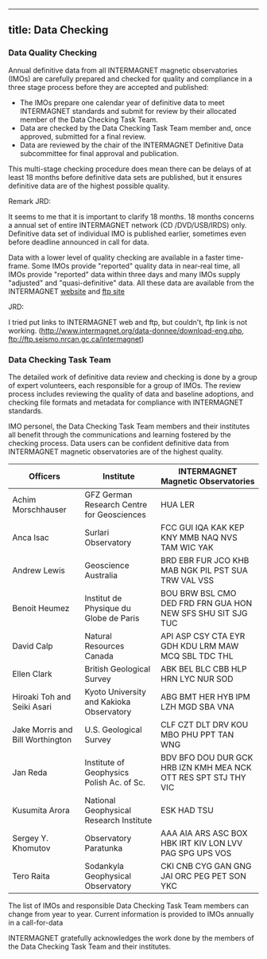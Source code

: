 ---
 title: Data Checking
 ---
 
 ### Data Quality Checking
 Annual definitive data from all INTERMAGNET magnetic observatories (IMOs) are carefully prepared and checked for quality and compliance in a three stage process before they are accepted and published:
 -  The IMOs prepare one calendar year of definitive data to meet INTERMAGNET standards and submit for review by their allocated member of the Data Checking Task Team.
 -  Data are checked by the Data Checking Task Team member and, once approved, submitted for a final review.
 -  Data are reviewed by the chair of the INTERMAGNET Definitive Data subcommittee for final approval and publication.

This multi-stage checking procedure does mean there can be delays of at least 18 months before definitive data sets are published, but it ensures definitive data are of the highest possible quality.

Remark JRD: 

It seems to me that it is important to clarify 18 months. 18 months concerns a annual set of entire INTERMAGNET network (CD /DVD/USB/IRDS) only. Definitive data set of individual IMO is published earlier, sometimes even before deadline announced in call for data.

Data with a lower level of quality checking are available in a faster time-frame. Some IMOs provide "reported"  quality data in near-real time, all IMOs provide "reported" data within
three days and many IMOs supply "adjusted" and "quasi-definitive" data. All these data are available from the INTERMAGNET [website](http://www.intermagnet.org/data-donnee/download-eng.php) and [ftp site](ftp://ftp.seismo.nrcan.gc.ca/intermagnet)

JRD:

I tried put links to INTERMAGNET web and ftp, but couldn't, ftp link is not working. 
(http://www.intermagnet.org/data-donnee/download-eng.php, ftp://ftp.seismo.nrcan.gc.ca/intermagnet)


 ### Data Checking Task Team
The detailed work of definitive data review and checking is done by a group of expert volunteers, each responsible for a group of IMOs.
The review process includes reviewing the quality of data and baseline adoptions, and checking file formats and metadata for compliance with INTERMAGNET standards.

IMO personel, the Data Checking Task Team members and their institutes all benefit through the communications and learning fostered by the checking process.
Data users can be confident definitive data from INTERMAGNET magnetic observatories are of the highest quality.

| Officers                         | Institute                                | INTERMAGNET Magnetic Observatories                            |
|----------------------------------|------------------------------------------|---------------------------------------------------------------|
|Achim Morschhauser                |GFZ German Research Centre for Geosciences|HUA LER                                                        |
|Anca Isac                         |Surlari Observatory                       |FCC GUI IQA KAK KEP KNY MMB NAQ NVS TAM WIC YAK                |
|Andrew Lewis                      |Geoscience Australia                      |BRD EBR FUR JCO KHB MAB NGK PIL PST SUA TRW VAL VSS            |
|Benoit Heumez                     |Institut de Physique du Globe de Paris    |BOU BRW BSL CMO DED FRD FRN GUA HON NEW SFS SHU SIT SJG TUC    |
|David Calp                        |Natural Resources Canada                  |API ASP CSY CTA EYR GDH KDU LRM MAW MCQ SBL TDC THL            |
|Ellen Clark                       |British Geological Survey                 |ABK BEL BLC CBB HLP HRN LYC NUR SOD                            |
|Hiroaki Toh and Seiki Asari       |Kyoto University and Kakioka Observatory  |ABG BMT HER HYB IPM LZH MGD SBA VNA                            |
|Jake Morris and Bill Worthington  |U.S. Geological Survey                    |CLF CZT DLT DRV KOU MBO PHU PPT TAN WNG                        |
|Jan Reda                          |Institute of Geophysics Polish Ac. of Sc. |BDV BFO DOU DUR GCK HRB IZN KMH MEA NCK OTT RES SPT STJ THY VIC|
|Kusumita Arora                    |National Geophysical Research Institute   |ESK HAD TSU                                                    |
|Sergey Y. Khomutov                |Observatory Paratunka                     |AAA AIA ARS ASC BOX HBK IRT KIV LON LVV PAG SPG UPS VOS        |
|Tero Raita                        |Sodankyla Geophysical Observatory         |CKI CNB CYG GAN GNG JAI ORC PEG PET SON YKC                    |

The list of IMOs and responsible Data Checking Task Team members can change from year to year. Current information is provided to IMOs annually in  a call-for-data 

INTERMAGNET gratefully acknowledges the work done by the members of the Data Checking Task Team and their institutes.

